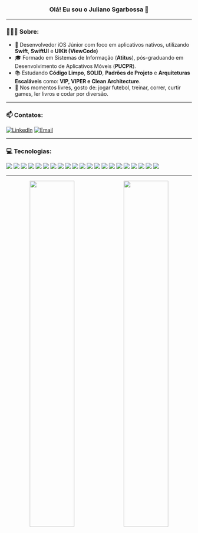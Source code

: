 <h3 align="center">Olá! Eu sou o Juliano Sgarbossa 👋</h3>

---

### 👨🏻‍💻 Sobre:
- 📱 Desenvolvedor iOS Júnior com foco em aplicativos nativos, utilizando **Swift**, **SwiftUI** e **UIKit (ViewCode)**
- 🎓 Formado em Sistemas de Informação (**Atitus**), pós-graduando em Desenvolvimento de Aplicativos Móveis (**PUCPR**).
- 📚 Estudando **Código Limpo**, **SOLID**, **Padrões de Projeto** e **Arquiteturas Escaláveis** como: **VIP, VIPER e Clean Architecture**.
- 🧩 Nos momentos livres, gosto de: jogar futebol, treinar, correr, curtir games, ler livros e codar por diversão.  

---

### 📫 Contatos:

[![LinkedIn](https://img.shields.io/badge/linkedin-White?style=for-the-badge&color=%230A66C2)](https://www.linkedin.com/in/julianosgarbossa)
[![Email](https://img.shields.io/badge/gmail-White?style=for-the-badge&color=%23D14836)](mailto:contato.julianosgarbossa@gmail.com)

---

### 💻 Tecnologias:

<p align="left">
<img src="https://img.shields.io/badge/swift-White?style=for-the-badge&logo=swift&logoColor=white&color=%23F05138"/>
<img src="https://img.shields.io/badge/uikit-White?style=for-the-badge&logo=uikit&logoColor=white&color=%232396F3"/>
<img src="https://img.shields.io/badge/swiftui-White?style=for-the-badge&logo=swift&logoColor=white&color=%231575F9"/>
<img src="https://img.shields.io/badge/xcode-White?style=for-the-badge&logo=xcode&logoColor=white&color=%23147EFB"/>
<img src="https://img.shields.io/badge/git-White?style=for-the-badge&logo=git&logoColor=white&color=%23F05032"/>
<img src="https://img.shields.io/badge/github-White?style=for-the-badge&logo=github&logoColor=white&color=%23181717"/>
<img src="https://img.shields.io/badge/MVC%7CMVP%7CMVVM-White?style=for-the-badge&logo=vercel&logoColor=white&color=%231E88E5"/>
<img src="https://img.shields.io/badge/json-White?style=for-the-badge&logo=json&logoColor=white&color=%23000000"/>
<img src="https://img.shields.io/badge/API%20REST-White?style=for-the-badge&logo=swagger&logoColor=white&color=4A90E2"/>
<img src="https://img.shields.io/badge/postman-White?style=for-the-badge&logo=postman&logoColor=white&color=%23FF6C37"/>
<img src="https://img.shields.io/badge/swift%20package%20manager-White?style=for-the-badge&logo=swift&logoColor=white&color=%23F05138"/>
<img src="https://img.shields.io/badge/cocoapods-White?style=for-the-badge&logo=cocoapods&logoColor=white&color=%23EE3322"/>
<img src="https://img.shields.io/badge/firebase-White?style=for-the-badge&logo=firebase&logoColor=white&color=%23DD2C00"/>
<img src="https://img.shields.io/badge/figma-White?style=for-the-badge&logo=figma&logoColor=white&color=%23F24E1E"/>
<img src="https://img.shields.io/badge/xctest-White?style=for-the-badge&logo=swift&logoColor=white&color=%2300B14F"/>
<img src="https://img.shields.io/badge/fastlane-White?style=for-the-badge&logo=fastlane&logoColor=white&color=%2300F200"/>
<img src = "https://img.shields.io/badge/swiftlint-White?style=for-the-badge&logo=swift&logoColor=white&color=%23F05138"/>
<img src="https://img.shields.io/badge/coredata-White?style=for-the-badge&logo=swift&logoColor=white&color=%236E6E6E"/>
<img src="https://img.shields.io/badge/sqlite-White?style=for-the-badge&logo=sqlite&logoColor=white&color=%23003B57"/>
<img src="https://img.shields.io/badge/AI-White?style=for-the-badge&logo=OPENAI&logoColor=white&color=%23412991"/>
<img src="https://img.shields.io/badge/macos-White?style=for-the-badge&logo=apple&logoColor=white&color=%23000000"/>
</p>

---

<div align="center">
  <img width="49%" style="margin-right:1%" src="https://github-readme-stats.vercel.app/api?username=julianosgarbossa&show_icons=true&theme=radical&hide_title=true&hide_rank=true&locale=pt-br"/>
  <img width="49%" src="https://github-readme-stats.vercel.app/api/top-langs/?username=julianosgarbossa&layout=compact&theme=radical&hide_title=false&locale=pt-br"/>
</div>

